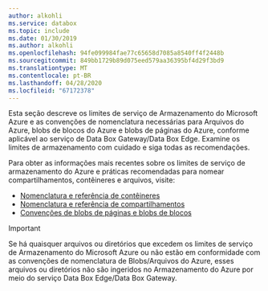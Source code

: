 ```yaml
---
author: alkohli
ms.service: databox
ms.topic: include
ms.date: 01/30/2019
ms.author: alkohli
ms.openlocfilehash: 94fe099984fae77c65658d7085a8540ff4f2448b
ms.sourcegitcommit: 849bb1729b89d075eed579aa36395bf4d29f3bd9
ms.translationtype: MT
ms.contentlocale: pt-BR
ms.lasthandoff: 04/28/2020
ms.locfileid: "67172378"
---
```

Esta seção descreve os limites de serviço de Armazenamento do Microsoft Azure e as convenções de nomenclatura necessárias para Arquivos do Azure, blobs de blocos do Azure e blobs de páginas do Azure, conforme aplicável ao serviço de Data Box Gateway/Data Box Edge. Examine os limites de armazenamento com cuidado e siga todas as recomendações.

Para obter as informações mais recentes sobre os limites de serviço de armazenamento do Azure e práticas recomendadas para nomear compartilhamentos, contêineres e arquivos, visite:

- [Nomenclatura e referência de contêineres](https://docs.microsoft.com/rest/api/storageservices/naming-and-referencing-containers--blobs--and-metadata)
- [Nomenclatura e referência de compartilhamentos](https://docs.microsoft.com/rest/api/storageservices/naming-and-referencing-shares--directories--files--and-metadata)
- [Convenções de blobs de páginas e blobs de blocos](https://docs.microsoft.com/rest/api/storageservices/understanding-block-blobs--append-blobs--and-page-blobs)

> [!IMPORTANT]
> Se há quaisquer arquivos ou diretórios que excedem os limites de serviço de Armazenamento do Microsoft Azure ou não estão em conformidade com as convenções de nomenclatura de Blobs/Arquivos do Azure, esses arquivos ou diretórios não são ingeridos no Armazenamento do Azure por meio do serviço Data Box Edge/Data Box Gateway.